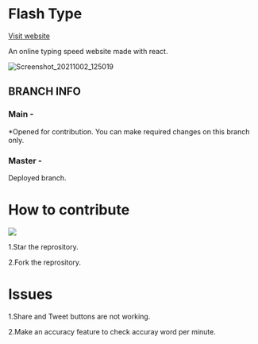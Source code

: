 # Flash Type

 [Visit website](rahulnegi20.github.io/flash-type/To)
 
An online typing speed website made with react.

[]()![Screenshot_20211002_125019](https://user-images.githubusercontent.com/91773416/135707815-2e7caeb4-a3f9-4f1b-9344-54e670d9a63f.png)

## BRANCH INFO
### Main -
*Opened for contribution. You can make required changes on this branch only.
### Master -
Deployed branch.
# How to contribute
![](https://user-images.githubusercontent.com/91773416/135708140-398aaf9a-2066-4ecb-a28d-44ceb1402453.png)







1.Star the reprository.

2.Fork the reprository.



# Issues
1.Share and Tweet buttons are not working.

2.Make an accuracy feature to check accuray word per minute.


